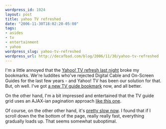 ```yaml
--- 
wordpress_id: 1024
layout: post
title: yahoo TV refreshed
date: "2006-11-30T18:02:20-05:00"
tags: 
- asides
- tv
- entertainment
- yahoo
wordpress_slug: yahoo-tv-refreshed
wordpress_url: http://decafbad.com/blog/2006/11/30/yahoo-tv-refreshed
---
```

I'm a little annoyed that the [Yahoo! TV refresh last night][tc] broke my bookmarks.  We're luddites who've rejected Digital Cable and On-Screen Guides for the last few years - and Yahoo! TV has been our solution for that.  But, oh well.  I've got [a new TV guide bookmark][tv] now, and all better.

On the other hand, I'm a bit impressed and entertained that the TV guide grid uses an AJAX-ian pagination approach [like this one](http://bluesmoon.blogspot.com/2006/02/rich-accessible-pagination-with.html).

Of course, on the other other hand, it's [pretty slow now][slow].  I found that if I scroll down the the bottom of the page, really really fast, everything gradually loads up.  That seems somewhat suboptimal.

[slow]: http://www.25hoursaday.com/weblog/PermaLink.aspx?guid=3366f5a6-2491-4e4c-8953-6ea7405bf71d
[tc]: http://www.techcrunch.com/2006/11/30/yahoo-tv-gets-a-new-do/
[tv]: http://tv.yahoo.com/listings
